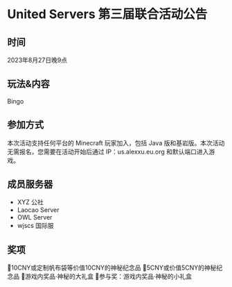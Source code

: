 # United Servers 第三届联合活动公告

## 时间
2023年8月27日晚9点

## 玩法&内容
Bingo

## 参加方式
本次活动支持任何平台的 Minecraft 玩家加入，包括 Java 版和基岩版。本次活动无需报名，您需要在活动开始后通过 IP：us.alexxu.eu.org 和默认端口进入游戏。

## 成员服务器
* XYZ 公社
* Laocao Server
* OWL Server
* wjscs 国际服

## 奖项
🥇10CNY或定制帆布袋等价值10CNY的神秘纪念品
🥈5CNY或价值5CNY的神秘纪念品
🥉游戏内奖品·神秘的大礼盒
🎁参与奖：游戏内奖品·神秘的小礼盒
